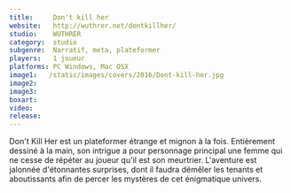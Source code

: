 ```yaml
---
title:     Don't kill her
website:   http://wuthrer.net/dontkillher/
studio:    WUTHRER
category:  studio
subgenre:  Narratif, meta, plateformer
players:   1 joueur
platforms: PC Windows, Mac OSX
image1:   /static/images/covers/2016/Dont-kill-her.jpg
image2:   
image3:   
boxart:
video:
release:
---
```


Don't Kill Her est un plateformer étrange et mignon à la fois. Entièrement dessiné à la main, son intrigue a pour personnage principal une femme qui ne cesse de répéter au joueur qu'il est son meurtrier. L'aventure est jalonnée d'étonnantes surprises, dont il faudra démêler les tenants et aboutissants afin de percer les mystères de cet énigmatique univers.
